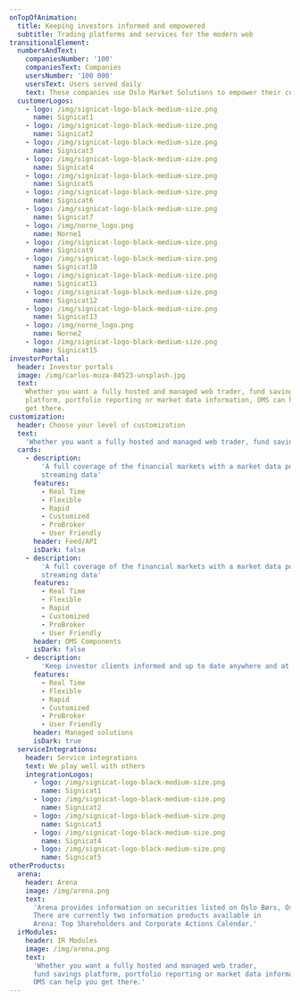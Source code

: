 ```yaml
---
onTopOfAnimation:
  title: Keeping investors informed and empowered
  subtitle: Trading platforms and services for the modern web
transitionalElement:
  numbersAndText:
    companiesNumber: '100'
    companiesText: Companies
    usersNumber: '100 000'
    usersText: Users served daily
    text: These companies use Oslo Market Solutions to empower their customers
  customerLogos:
    - logo: /img/signicat-logo-black-medium-size.png
      name: Signicat1
    - logo: /img/signicat-logo-black-medium-size.png
      name: Signicat2
    - logo: /img/signicat-logo-black-medium-size.png
      name: Signicat3
    - logo: /img/signicat-logo-black-medium-size.png
      name: Signicat4
    - logo: /img/signicat-logo-black-medium-size.png
      name: Signicat5
    - logo: /img/signicat-logo-black-medium-size.png
      name: Signicat6
    - logo: /img/signicat-logo-black-medium-size.png
      name: Signicat7
    - logo: /img/norne_logo.png
      name: Norne1
    - logo: /img/signicat-logo-black-medium-size.png
      name: Signicat9
    - logo: /img/signicat-logo-black-medium-size.png
      name: Signicat10
    - logo: /img/signicat-logo-black-medium-size.png
      name: Signicat11
    - logo: /img/signicat-logo-black-medium-size.png
      name: Signicat12
    - logo: /img/signicat-logo-black-medium-size.png
      name: Signicat13
    - logo: /img/norne_logo.png
      name: Norne2
    - logo: /img/signicat-logo-black-medium-size.png
      name: Signicat15
investorPortal:
  header: Investor portals
  image: /img/carlos-muza-84523-unsplash.jpg
  text:
    Whether you want a fully hosted and managed web trader, fund savings
    platform, portfolio reporting or market data information, OMS can help you
    get there.
customization:
  header: Choose your level of customization
  text: 
    'Whether you want a fully hosted and managed web trader, fund savings platform, portfolio reporting or market data information, OMS can help you get there.'
  cards:
    - description: 
        'A full coverage of the financial markets with a market data portal with live, 
        streaming data'
      features:
        - Real Time
        - Flexible
        - Rapid
        - Customized
        - ProBroker
        - User Friendly
      header: Feed/API
      isDark: false
    - description: 
        'A full coverage of the financial markets with a market data portal with live, 
        streaming data'
      features:
        - Real Time
        - Flexible
        - Rapid
        - Customized
        - ProBroker
        - User Friendly
      header: OMS Components
      isDark: false
    - description: 
        'Keep investor clients informed and up to date anywhere and at any'
      features:
        - Real Time
        - Flexible
        - Rapid
        - Customized
        - ProBroker
        - User Friendly
      header: Managed solutions
      isDark: true
  serviceIntegrations:
    header: Service integrations
    text: We play well with others
    integrationLogos:
      - logo: /img/signicat-logo-black-medium-size.png
        name: Signicat1
      - logo: /img/signicat-logo-black-medium-size.png
        name: Signicat2
      - logo: /img/signicat-logo-black-medium-size.png
        name: Signicat3
      - logo: /img/signicat-logo-black-medium-size.png
        name: Signicat4
      - logo: /img/signicat-logo-black-medium-size.png
        name: Signicat5
otherProducts:
  arena:
    header: Arena
    image: /img/arena.png
    text:
      'Arena provides information on securities listed on Oslo Børs, Oslo Axess and N-OTC. 
      There are currently two information products available in 
      Arena: Top Shareholders and Corporate Actions Calendar.'
  irModules:
    header: IR Modules
    image: /img/arena.png
    text: 
      'Whether you want a fully hosted and managed web trader, 
      fund savings platform, portfolio reporting or market data information, 
      OMS can help you get there.'
---
```

